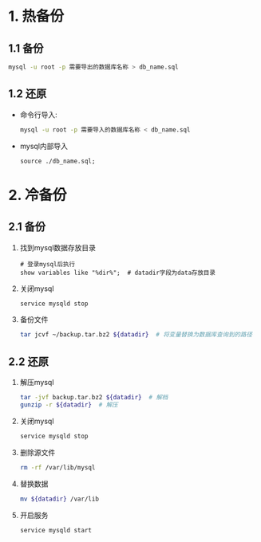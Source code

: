 # 1. 热备份

## 1.1 备份

```bash
mysql -u root -p 需要导出的数据库名称 > db_name.sql
```

## 1.2 还原

* 命令行导入:

  ```bash
  mysql -u root -p 需要导入的数据库名称 < db_name.sql
  ```

* mysql内部导入

  ```mysql
  source ./db_name.sql;
  ```

  

# 2. 冷备份

## 2.1 备份

1. 找到mysql数据存放目录

   ```mysql
   # 登录mysql后执行
   show variables like "%dir%";  # datadir字段为data存放目录
   ```

2. 关闭mysql

   ```bash
   service mysqld stop
   ```

3. 备份文件

   ```bash
   tar jcvf ~/backup.tar.bz2 ${datadir}  # 将变量替换为数据库查询到的路径
   ```

   

## 2.2 还原

1. 解压mysql

   ```bash
   tar -jvf backup.tar.bz2 ${datadir}  # 解档
   gunzip -r ${datadir}  # 解压
   ```

2. 关闭mysql

   ```bash
   service mysqld stop
   ```

3. 删除源文件

   ```bash
   rm -rf /var/lib/mysql
   ```

4. 替换数据

   ```bash
   mv ${datadir} /var/lib
   ```

5. 开启服务

   ```bash
   service mysqld start
   ```

   

